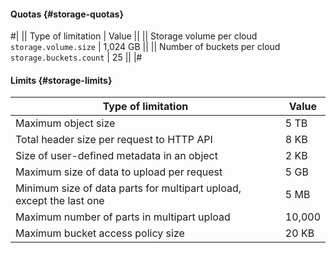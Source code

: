 #### Quotas {#storage-quotas}

#|
|| Type of limitation | Value ||
|| Storage volume per cloud 
`storage.volume.size` | 1,024 GB ||
|| Number of buckets per cloud 
`storage.buckets.count` | 25 ||
|#


#### Limits {#storage-limits}

Type of limitation | Value
--- | ---
Maximum object size | 5 TB
Total header size per request to HTTP API | 8 KB
Size of user-defined metadata in an object | 2 KB
Maximum size of data to upload per request | 5 GB
Minimum size of data parts for multipart upload, except the last one | 5 MB
Maximum number of parts in multipart upload | 10,000
Maximum bucket access policy size | 20 KB